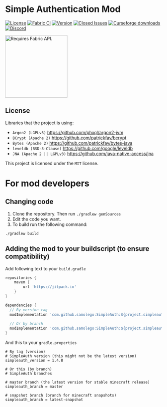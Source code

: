 # Simple Authentication Mod

[![License](https://img.shields.io/github/license/samolego/simpleauth.svg)](https://github.com/samolego/SimpleAuth/blob/master/LICENSE)
[![Fabric CI](https://github.com/samolego/SimpleAuth/workflows/Fabric%20CI/badge.svg)](https://samolego.github.io/projects/ci/SimpleAuth/latest)
[![Version](https://img.shields.io/github/v/tag/samolego/SimpleAuth.svg?label=version)](https://github.com/samolego/SimpleAuth/releases/latest)
[![Closed Issues](https://img.shields.io/github/issues-closed/samolego/simpleauth.svg)](https://github.com/samolego/SimpleAuth/issues?q=is%3Aissue+is%3Aclosed)
[![Curseforge downloads](http://cf.way2muchnoise.eu/full_simpleauth_downloads.svg)](https://www.curseforge.com/minecraft/mc-mods/simpleauth)
[![Discord](https://img.shields.io/discord/797713290545332235)](https://discord.gg/PNPjqA4Aw6)

[<img src="https://i.imgur.com/Ol1Tcf8.png" alt="Requires Fabric API." width="200px" href="https://www.curseforge.com/minecraft/mc-mods/fabric-api">](https://www.curseforge.com/minecraft/mc-mods/fabric-api)

## License
Libraries that the project is using:
- `Argon2 (LGPLv3)` https://github.com/phxql/argon2-jvm
- `BCrypt (Apache 2)` https://github.com/patrickfav/bcrypt
- `Bytes (Apache 2)` https://github.com/patrickfav/bytes-java
- `leveldb (BSD-3-Clause)` https://github.com/google/leveldb
- `JNA (Apache 2 || LGPLv3)` https://github.com/java-native-access/jna

This project is licensed under the `MIT` license.

# For mod developers

## Changing code

1. Clone the repository. Then run `./gradlew genSources`
2. Edit the code you want.
3. To build run the following command:

```
./gradlew build
```
## Adding the mod to your buildscript (to ensure compatibility)

Add following text to your `build.gradle`

```gradle
repositories {
	maven {
		url 'https://jitpack.io'
	}
}

dependencies {
  // By version tag
  modImplementation 'com.github.samolego:SimpleAuth:${project.simpleauth_version}'
  
  // Or by branch
  modImplementation 'com.github.samolego:SimpleAuth:${project.simpleauth_branch}-SNAPSHOT'
}
```

And this to your `gradle.properties`
```properties
# By tag (version)
# SimpleAuth version (this might not be the latest version)
simpleauth_version = 1.4.8

# Or this (by branch)
# SimpleAuth branches

# master branch (the latest version for stable minecraft release)
simpleauth_branch = master

# snapshot branch (branch for minecraft snapshots)
simpleauth_branch = latest-snapshot
```
